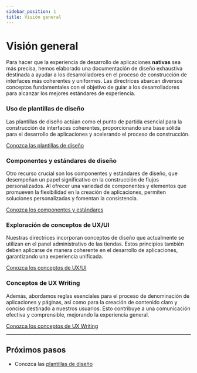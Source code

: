 ```yaml
---
sidebar_position: 1
title: Visión general
---
```


# Visión general

Para hacer que la experiencia de desarrollo de aplicaciones **nativas** sea más precisa, hemos elaborado una documentación de diseño exhaustiva destinada a ayudar a los desarrolladores en el proceso de construcción de interfaces más coherentes y uniformes. Las directrices abarcan diversos conceptos fundamentales con el objetivo de guiar a los desarrolladores para alcanzar los mejores estándares de experiencia.

### Uso de plantillas de diseño

Las plantillas de diseño actúan como el punto de partida esencial para la construcción de interfaces coherentes, proporcionando una base sólida para el desarrollo de aplicaciones y acelerando el proceso de construcción.

[Conozca las plantillas de diseño](./template-usage.md)

### Componentes y estándares de diseño

Otro recurso crucial son los componentes y estándares de diseño, que desempeñan un papel significativo en la construcción de flujos personalizados. Al ofrecer una variedad de componentes y elementos que promueven la flexibilidad en la creación de aplicaciones, permiten soluciones personalizadas y fomentan la consistencia.

[Conozca los componentes y estándares](./component-usage.md)

### Exploración de conceptos de UX/UI

Nuestras directrices incorporan conceptos de diseño que actualmente se utilizan en el panel administrativo de las tiendas. Estos principios también deben aplicarse de manera coherente en el desarrollo de aplicaciones, garantizando una experiencia unificada.

[Conozca los conceptos de UX/UI](./concept-usage.md)

### Conceptos de UX Writing

Además, abordamos reglas esenciales para el proceso de denominación de aplicaciones y páginas, así como para la creación de contenido claro y conciso destinado a nuestros usuarios. Esto contribuye a una comunicación efectiva y comprensible, mejorando la experiencia general.

[Conozca los conceptos de UX Writing](./ux-writing-usage.md)

---

## Próximos pasos

- Conozca las [plantillas de diseño](./template-usage.md)
